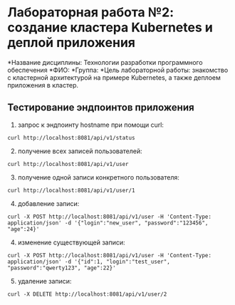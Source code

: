 # Лабораторная работа №2: создание кластера Kubernetes и деплой приложения

*Название дисциплины: Технологии разработки программного обеспечения
*ФИО: 
*Группа:
*Цель лабораторной работы: знакомство с кластерной архитектурой на примере Kubernetes, а также деплоем приложения в кластер.

## Тестирование эндпоинтов приложения
1. запрос к эндпоинту hostname при помощи curl:
```
curl http://localhost:8081/api/v1/status
```
2. получение всех записей пользователей:
```
curl http://localhost:8081/api/v1/user
```
3. получение одной записи конкретного пользователя:
```
curl http://localhost:8081/api/v1/user/1
```
4. добавление записи:
```
curl -X POST http://localhost:8081/api/v1/user -H 'Content-Type: application/json' -d '{"login":"new_user", "password":"123456", "age":24}'
```
4. изменение существующей записи:
```
curl -X POST http://localhost:8081/api/v1/user -H 'Content-Type: application/json' -d '{"id":1, "login":"test_user", "password":"qwerty123", "age":22}'
```
5. удаление записи:
```
curl -X DELETE http://localhost:8081/api/v1/user/2
```
